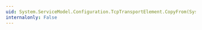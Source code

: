 ```yaml
---
uid: System.ServiceModel.Configuration.TcpTransportElement.CopyFrom(System.ServiceModel.Configuration.ServiceModelExtensionElement)
internalonly: False
---
```

